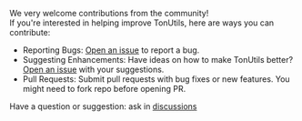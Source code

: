 We very welcome contributions from the community!  
If you're interested in helping improve TonUtils, here are ways you can contribute:

- Reporting Bugs: [Open an issue](https://github.com/baadev/TonUtils/issues) to report a bug.  
- Suggesting Enhancements: Have ideas on how to make TonUtils better? [Open an issue](https://github.com/baadev/TonUtils/issues) with your suggestions.  
- Pull Requests: Submit pull requests with bug fixes or new features. You might need to fork repo before opening PR.  

Have a question or suggestion: ask in [discussions](https://github.com/baadev/TonUtils/discussions)
